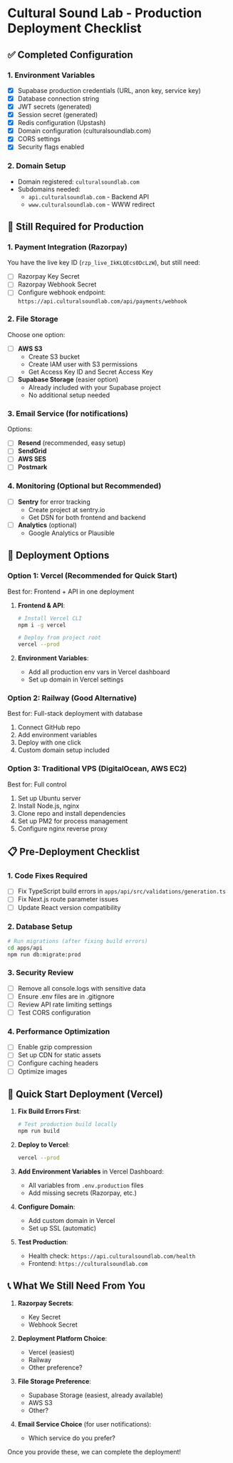 # Cultural Sound Lab - Production Deployment Checklist

## ✅ Completed Configuration

### 1. **Environment Variables**
- [x] Supabase production credentials (URL, anon key, service key)
- [x] Database connection string
- [x] JWT secrets (generated)
- [x] Session secret (generated)
- [x] Redis configuration (Upstash)
- [x] Domain configuration (culturalsoundlab.com)
- [x] CORS settings
- [x] Security flags enabled

### 2. **Domain Setup**
- Domain registered: `culturalsoundlab.com`
- Subdomains needed:
  - `api.culturalsoundlab.com` - Backend API
  - `www.culturalsoundlab.com` - WWW redirect

## 🔧 Still Required for Production

### 1. **Payment Integration (Razorpay)**
You have the live key ID (`rzp_live_IkKLQEcs0DcLzW`), but still need:
- [ ] Razorpay Key Secret
- [ ] Razorpay Webhook Secret
- [ ] Configure webhook endpoint: `https://api.culturalsoundlab.com/api/payments/webhook`

### 2. **File Storage**
Choose one option:
- [ ] **AWS S3**
  - Create S3 bucket
  - Create IAM user with S3 permissions
  - Get Access Key ID and Secret Access Key
- [ ] **Supabase Storage** (easier option)
  - Already included with your Supabase project
  - No additional setup needed

### 3. **Email Service** (for notifications)
Options:
- [ ] **Resend** (recommended, easy setup)
- [ ] **SendGrid**
- [ ] **AWS SES**
- [ ] **Postmark**

### 4. **Monitoring (Optional but Recommended)**
- [ ] **Sentry** for error tracking
  - Create project at sentry.io
  - Get DSN for both frontend and backend
- [ ] **Analytics** (optional)
  - Google Analytics or Plausible

## 🚀 Deployment Options

### Option 1: **Vercel** (Recommended for Quick Start)
Best for: Frontend + API in one deployment

1. **Frontend & API**:
   ```bash
   # Install Vercel CLI
   npm i -g vercel
   
   # Deploy from project root
   vercel --prod
   ```

2. **Environment Variables**:
   - Add all production env vars in Vercel dashboard
   - Set up domain in Vercel settings

### Option 2: **Railway** (Good Alternative)
Best for: Full-stack deployment with database

1. Connect GitHub repo
2. Add environment variables
3. Deploy with one click
4. Custom domain setup included

### Option 3: **Traditional VPS** (DigitalOcean, AWS EC2)
Best for: Full control

1. Set up Ubuntu server
2. Install Node.js, nginx
3. Clone repo and install dependencies
4. Set up PM2 for process management
5. Configure nginx reverse proxy

## 📋 Pre-Deployment Checklist

### 1. **Code Fixes Required**
- [ ] Fix TypeScript build errors in `apps/api/src/validations/generation.ts`
- [ ] Fix Next.js route parameter issues
- [ ] Update React version compatibility

### 2. **Database Setup**
```bash
# Run migrations (after fixing build errors)
cd apps/api
npm run db:migrate:prod
```

### 3. **Security Review**
- [ ] Remove all console.logs with sensitive data
- [ ] Ensure .env files are in .gitignore
- [ ] Review API rate limiting settings
- [ ] Test CORS configuration

### 4. **Performance Optimization**
- [ ] Enable gzip compression
- [ ] Set up CDN for static assets
- [ ] Configure caching headers
- [ ] Optimize images

## 🎯 Quick Start Deployment (Vercel)

1. **Fix Build Errors First**:
   ```bash
   # Test production build locally
   npm run build
   ```

2. **Deploy to Vercel**:
   ```bash
   vercel --prod
   ```

3. **Add Environment Variables** in Vercel Dashboard:
   - All variables from `.env.production` files
   - Add missing secrets (Razorpay, etc.)

4. **Configure Domain**:
   - Add custom domain in Vercel
   - Set up SSL (automatic)

5. **Test Production**:
   - Health check: `https://api.culturalsoundlab.com/health`
   - Frontend: `https://culturalsoundlab.com`

## 📞 What We Still Need From You

1. **Razorpay Secrets**:
   - Key Secret
   - Webhook Secret

2. **Deployment Platform Choice**:
   - Vercel (easiest)
   - Railway
   - Other preference?

3. **File Storage Preference**:
   - Supabase Storage (easiest, already available)
   - AWS S3
   - Other?

4. **Email Service Choice** (for user notifications):
   - Which service do you prefer?

Once you provide these, we can complete the deployment!
